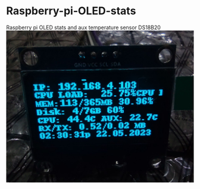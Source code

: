 # Raspberry-pi-OLED-stats
Raspberry pi OLED stats and aux temperature sensor DS18B20
![alt text](https://github.com/misjah/Raspberry-pi-OLED-stats/blob/main/IMG_20230522_143032632.jpg)
